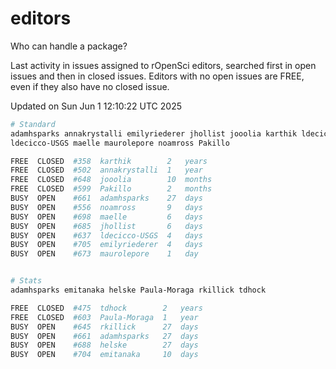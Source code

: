 # editors

Who can handle a package?

Last activity in issues assigned to rOpenSci editors, searched first in open
issues and then in closed issues. Editors with no open issues are FREE, even if
they also have no closed issue.


Updated on Sun Jun 1 12:10:22 UTC 2025

```bash
# Standard
adamhsparks annakrystalli emilyriederer jhollist jooolia karthik ldecicco
ldecicco-USGS maelle maurolepore noamross Pakillo

FREE  CLOSED  #358  karthik        2   years
FREE  CLOSED  #502  annakrystalli  1   year
FREE  CLOSED  #648  jooolia        10  months
FREE  CLOSED  #599  Pakillo        2   months
BUSY  OPEN    #661  adamhsparks    27  days
BUSY  OPEN    #556  noamross       9   days
BUSY  OPEN    #698  maelle         6   days
BUSY  OPEN    #685  jhollist       6   days
BUSY  OPEN    #637  ldecicco-USGS  4   days
BUSY  OPEN    #705  emilyriederer  4   days
BUSY  OPEN    #673  maurolepore    1   day


# Stats
adamhsparks emitanaka helske Paula-Moraga rkillick tdhock

FREE  CLOSED  #475  tdhock        2   years
FREE  CLOSED  #603  Paula-Moraga  1   year
BUSY  OPEN    #645  rkillick      27  days
BUSY  OPEN    #661  adamhsparks   27  days
BUSY  OPEN    #688  helske        27  days
BUSY  OPEN    #704  emitanaka     10  days
```
